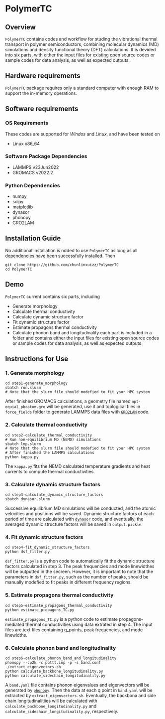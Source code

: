 # PolymerTC

## Overview
`PolymerTC` contains codes and workflow for studing the vibrational thermal transport in polymer semiconductors, combining molecular dynamics (MD) simulations and density functional theory (DFT) calculations. It is devided into six parts, with either the input files for existing open source codes or sample codes for data analysis, as well as expected outputs.

## Hardware requirements
`PolymerTC` package requires only a standard computer with enough RAM to support the in-memory operations.

## Software requirements
### OS Requirements
These codes are supported for *Windos* and *Linux*, and have been tested on
+ Linux x86_64

### Software Package Dependencies
+ LAMMPS v23Jun2022
+ GROMACS v2022.2

### Python Dependencies
+ numpy
+ scipy
+ matplotlib
+ dynasor
+ phonopy
+ GRO2LAM

## Installation Guide
No additional installation is ndded to use `PolymerTC` as long as all dependencies have been successfully installed. Then
```
git clone https://github.com/chunlinxuizz/PolymerTC
cd PolymerTC
```

## Demo
`PolymerTC` current contains six parts, including
+ Generate morphology
+ Calculate thermal conductivity
+ Calculate dynamic structure factor
+ Fit dynamic structure factor
+ Estimate propagons thermal conductivity
+ Calculate phonon band and longitudinality
each part is included in a folder and contains either the input files for existing open source codes or sample codes for data analysis, as well as expected outputs.

## Instructions for Use
### 1. Generate morphology
```
cd step1-generate_morphology
sbatch run.slurm
# Note that the slurm file should modefied to fit your HPC system
```
After finished GROMACS calculations, a geometry file named `npt-equial_pbcatom.gro` will be generated, use it and toplogical files in `force_fields` folder to generate LAMMPS data files with [`GRO2LAM`](https://github.com/hernanchavezthielemann/GRO2LAM) code.
### 2. Calculate thermal conductivity
```
cd step2-calculate_thermal_conductivity
# Run non-equilibrium MD (NEMD) simulations
sbatch lmp.slurm
# Note that the slurm file should modefied to fit your HPC system
# After finished the LAMMPS calculations
python kappa.py
```
The `kappa.py` fits the NEMD calculated temperature gradients and heat currents to compute thermal conductivities.

### 3. Calculate dynamic structure factors
```
cd step3-calculate_dynamic_structure_factors
sbatch dynasor.slurm
```
Successive equilibrium MD simulations will be conducted, and the atomic velocities and positions will be saved. Dynamic structure factors of each period of time are calculated with [`dynasor`](https://gitlab.com/materials-modeling/dynasor) code, and eventually, the averaged dynamic structure factors will be saved in `output.pickle`. 
### 4. Fit dynamic structure factors
```
cd step4-fit_dynamic_structure_factors
python dsf_fitter.py
```
`dsf_fitter.py` is a python code to automatically fit the dynamic structure factors calculated in step 3. The 
peak frequencies and mode linewidthes will be outputted in the secreen. 
However, it is important to note that the parameters in `dsf_fitter.py`, such as the number of peaks, should be manually modefied to fit peaks in different frequency regions.
### 5. Estimate propagons thermal conductivity
```
cd step5-estimate_propagons_thermal_conductivity
python estimate_propagons_TC.py
```
`estimate_propagons_TC.py` is a python code to estimate propagons-mediated thermal conductivities using data extrated in step 4. The input files are text files containing q_points, peak frequencies, and mode linewidths.
### 6. Calculate phonon band and longitudinality
```
cd step6-calculate_phonon_band_and_longitudinality
phonopy --cp2k -c pbttt.inp -p -s band.conf
./extract_eigenvectors.sh
python calculate_backbone_longitudinality.py
python calculate_sidechain_longitudinality.py
```
A `band.yaml` file contains phonon eigenvalues and eigenvectors will be generated by [`phonopy`](https://phonopy.github.io/phonopy/). Then the data at each q point in `band.yaml` will be extracted by `extract_eigenvectors.sh`. Eventually, the backbona and side chain longitudinalitiies will be calculated with `calculate_backbone_longitudinality.py` and `calculate_sidechain_longitudinality.py`, respectively.
